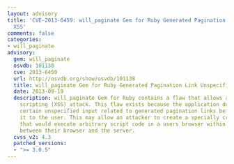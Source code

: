 ```yaml
---
layout: advisory
title: 'CVE-2013-6459: will_paginate Gem for Ruby Generated Pagination Link Unspecified
  XSS'
comments: false
categories:
- will_paginate
advisory:
  gem: will_paginate
  osvdb: 101138
  cve: 2013-6459
  url: http://osvdb.org/show/osvdb/101138
  title: will_paginate Gem for Ruby Generated Pagination Link Unspecified XSS
  date: 2013-09-19
  description: will_paginate Gem for Ruby contains a flaw that allows a cross-site
    scripting (XSS) attack. This flaw exists because the application does not validate
    certain unspecified input related to generated pagination links before returning
    it to the user. This may allow an attacker to create a specially crafted request
    that would execute arbitrary script code in a users browser within the trust relationship
    between their browser and the server.
  cvss_v2: 4.3
  patched_versions:
  - ">= 3.0.5"
---
```

